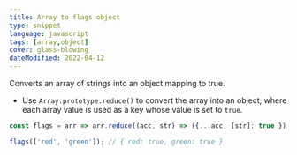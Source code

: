 ```yaml
---
title: Array to flags object
type: snippet
language: javascript
tags: [array,object]
cover: glass-blowing
dateModified: 2022-04-12
---
```


Converts an array of strings into an object mapping to true.

- Use `Array.prototype.reduce()` to convert the array into an object, where each array value is used as a key whose value is set to `true`.

```js
const flags = arr => arr.reduce((acc, str) => ({...acc, [str]: true }), {});

flags(['red', 'green']); // { red: true, green: true }
```
